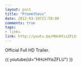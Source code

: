 ```yaml
---
layout: post
title: "Prometheus"
date: 2012-03-18T21:59:00
comments: true
tags:
- links
link: http://youtu.be/HHcHYisZFLU
---
```

Official Full HD Trailer. 

{{ youtube(id="HHcHYisZFLU") }}
